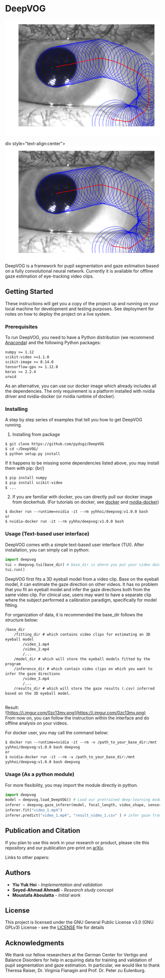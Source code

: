 # DeepVOG
<p align="center"> 
<img src="ellipsoids.png">
</p>
div style="text-align:center"><img src ="ellipsoids.png" /></div>
DeepVOG is a framework for pupil segmentation and gaze estimation based on a fully convolutional neural network. Currently it is available for offline gaze estimation of eye-tracking video clips.

## Getting Started

These instructions will get you a copy of the project up and running on your local machine for development and testing purposes. See deployment for notes on how to deploy the project on a live system.

### Prerequisites

To run DeepVOG, you need to have a Python distribution (we recommend [Anaconda](https://www.anaconda.com/)) and the following Python packages:

```
numpy >= 1.12
scikit-video >=1.1.0
scikit-image >= 0.14.0
tensorflow-gpu >= 1.12.0
keras >= 2.2.4
urwid
```
As an alternative, you can use our docker image which already includes all the dependencies. The only requirement is a platform installed with nvidia driver and nvidia-docker (or nvidia runtime of docker).
### Installing
A step by step series of examples that tell you how to get DeepVOG running.<br/>
1. Installing from package

```
$ git clone https://github.com/pydsgz/DeepVOG
$ cd ~/DeepVOG/
$ python setup.py install
```
If it happens to be missing some dependencies listed above, you may install them with pip: {br/}
```
$ pip install numpy
$ pip install scikit-video
$ ...
```
2. If you are familiar with docker, you can directly pull our docker image from dockerhub. (For tutorials on docker, see [docker](https://docs.docker.com/install/) and [nvidia-docker](https://github.com/NVIDIA/nvidia-docker))

```
$ docker run --runtime=nvidia -it --rm yyhhoi/deepvog:v1.0.0 bash
or
$ nvidia-docker run -it --rm yyhho/deepvog:v1.0.0 bash
```

### Usage (Text-based user interface)
DeepVOG comes with a simple text-based user interface (TUI). After installation, you can simply call in python:
```python
import deepvog
tui = deepvog.tui(base_dir) # base_dir is where you put your video data.
tui.run()
```
DeepVOG first fits a 3D eyeball model from a video clip. Base on the eyeball model, it can estimate the gaze direction on other videos. It has no problem that you fit an eyeball model and infer the gaze directions both from the same video clip. For clinical use, users may want to have a separate clip where the subject performed a calibration paradigm, specifically for model fitting. <br/>

For organization of data, it is recommended the base_dir follows the structure below: <br/>
```
/base_dir
    /fitting_dir # which contains video clips for estimating an 3D eyeball model
        /video_1.mp4
        /video_2.mp4
        /...
    /model_dir # which will store the eyeball models fitted by the program
    /inference_dir # which contain video clips on which you want to infer the gaze directions
        /video_3.mp4
        /...
    /results_dir # which will store the gaze results (.csv) inferred based on the 3D eyeball model.
        
```

Result:<br/>
![https://i.imgur.com/0zc13mv.png](https://i.imgur.com/0zc13mv.png)<br/>
From now on, you can follow the instruction within the interface and do offline analysis on your videos.<br/>

For docker user, you may call the command below:<br/>
```
$ docker run --runtime=nvidia -it --rm -v /path_to_your_base_dir:/mnt yyhhoi/deepvog:v1.0.0 bash deepvog
or
$ nvidia-docker run -it --rm -v /path_to_your_base_dir:/mnt yyhhoi/deepvog:v1.0.0 bash deepvog
```

### Usage (As a python module)
For more flexibility, you may import the module directly in python.
```python
import deepvog
model = deepvog.load_DeepVOG() # Load our pretrained deep-learning model
inferer = deepvog.gaze_inferer(model, focal_length, video_shape, sensor_size) # it requires information of your camera's focal length and sensor size, which should be available in product manual. 
inferer.fit("video_1.mp4")
inferer.predict("video_1.mp4", "result_video_1.csv" ) # infer gaze from "video_1.mp4" and output the results into "result_video_1.csv"
```
## Publication and Citation

If you plan to use this work in your research or product, please cite this repository and our publication pre-print on [arXiv](https://arxiv.org/). 

Links to other papers:


## Authors

* **Yiu Yuk Hoi** - *Implementation and validation*
* **Seyed-Ahmad Ahmadi** - *Research study concept*
* **Moustafa Aboulatta** - *Initial work*

## License

This project is licensed under the GNU General Public License v3.0 (GNU GPLv3) License - see the [LICENSE](LICENSE) file for details

## Acknowledgments

We thank our fellow researchers at the German Center for Vertigo and Balance Disorders for help in acquiring data for training and validation of pupil segmentation and gaze estimation. In particular, we would like to thank Theresa Raiser, Dr. Virginia Flanagin and Prof. Dr. Peter zu Eulenburg.
